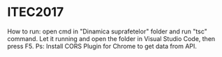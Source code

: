 # ITEC2017
How to run: open cmd in "Dinamica suprafetelor" folder and run "tsc" command. Let it running and open the folder in Visual Studio Code, then press F5.
Ps: Install CORS Plugin for Chrome to get data from API.
